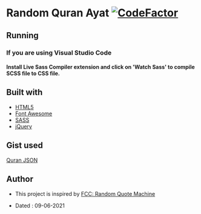 # Random Quran Ayat [![CodeFactor](https://www.codefactor.io/repository/github/googoldkhan/random-quote-machine/badge)](https://www.codefactor.io/repository/github/googoldkhan/random-quote-machine)

## Running

### If you are using Visual Studio Code

#### Install Live Sass Compiler extension and click on 'Watch Sass' to compile SCSS file to CSS file.

## Built with

- [HTML5](https://developer.mozilla.org/en-US/docs/Glossary/HTML5)
- [Font Awesome](https://fontawesome.com/v5.15/icons?d=gallery&p=2)
- [SASS](https://sass-lang.com/documentation/syntax)
- [jQuery](https://developer.mozilla.org/en-US/docs/Glossary/jQuery)

## Gist used

[Quran JSON](https://gist.githubusercontent.com/GoogolDKhan/cb020da00f64973da8f0d5b97ea68334/raw/6fc2af585bfea8b513f52bbb4a270d4c745a318f/quranayats.json)

## Author

- This project is inspired by [FCC: Random Quote Machine](https://codepen.io/freeCodeCamp/full/qRZeGZ)

- Dated : 09-06-2021
